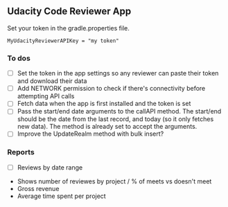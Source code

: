 ## Udacity Code Reviewer App

Set your token in the gradle.properties file.

`MyUdacityReviewerAPIKey = "my token"`

### To dos

- [ ] Set the token in the app settings so any reviewer can paste their token and download their data
- [ ] Add NETWORK permission to check if there's connectivity before attempting API calls
- [ ] Fetch data when the app is first installed and the token is set
- [ ] Pass the start/end date arguments to the callAPI method. The start/end should be the date from the last record, and today (so it only fetches new data). The method is already set to accept the arguments. 
- [ ] Improve the UpdateRealm method with bulk insert?

### Reports

- [ ] Reviews by date range
 * Shows number of reviewes by project / % of meets vs doesn't meet
 * Gross revenue
 * Average time spent per project
